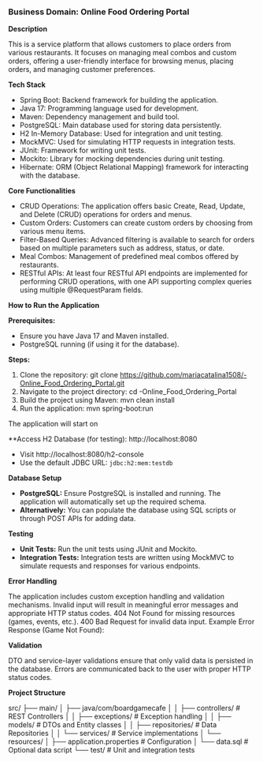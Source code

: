 ### Business Domain: Online Food Ordering Portal

**Description**

This is a service platform that allows customers to place orders from various restaurants. 
It focuses on managing meal combos and custom orders, offering a user-friendly interface for browsing menus, placing orders, and managing customer preferences.



**Tech Stack**

* Spring Boot: Backend framework for building the application.
* Java 17: Programming language used for development.
* Maven: Dependency management and build tool.
* PostgreSQL: Main database used for storing data persistently.
* H2 In-Memory Database: Used for integration and unit testing.
* MockMVC: Used for simulating HTTP requests in integration tests.
* JUnit: Framework for writing unit tests.
* Mockito: Library for mocking dependencies during unit testing.
* Hibernate: ORM (Object Relational Mapping) framework for interacting with the database.

**Core Functionalities**

* CRUD Operations: The application offers basic Create, Read, Update, and Delete (CRUD) operations for orders and menus.
* Custom Orders: Customers can create custom orders by choosing from various menu items.
* Filter-Based Queries: Advanced filtering is available to search for orders based on multiple parameters such as address, status, or date.
* Meal Combos: Management of predefined meal combos offered by restaurants.
* RESTful APIs: At least four RESTful API endpoints are implemented for performing CRUD operations, with one API supporting complex queries using multiple @RequestParam fields.

**How to Run the Application**

**Prerequisites:**

* Ensure you have Java 17 and Maven installed.
* PostgreSQL running (if using it for the database).

**Steps:**

1. Clone the repository: git clone https://github.com/mariacatalina1508/-Online_Food_Ordering_Portal.git
2. Navigate to the project directory: cd -Online_Food_Ordering_Portal
3. Build the project using Maven: mvn clean install
4. Run the application: mvn spring-boot:run


The application will start on 


**Access H2 Database (for testing): http://localhost:8080

* Visit http://localhost:8080/h2-console
* Use the default JDBC URL: `jdbc:h2:mem:testdb`

**Database Setup**

* **PostgreSQL:** Ensure PostgreSQL is installed and running. The application will automatically set up the required schema.
* **Alternatively:** You can populate the database using SQL scripts or through POST APIs for adding data.

**Testing**

* **Unit Tests:** Run the unit tests using JUnit and Mockito.
* **Integration Tests:** Integration tests are written using MockMVC to simulate requests and responses for various endpoints.

**Error Handling**

The application includes custom exception handling and validation mechanisms. 
Invalid input will result in meaningful error messages and appropriate HTTP status codes.
404 Not Found for missing resources (games, events, etc.).
400 Bad Request for invalid data input. Example Error Response (Game Not Found):

**Validation**

DTO and service-layer validations ensure that only valid data is persisted in the database. 
Errors are communicated back to the user with proper HTTP status codes.

**Project Structure**

src/
├── main/
│   ├── java/com/boardgamecafe
│   │   ├── controllers/        # REST Controllers
│   │   ├── exceptions/         # Exception handling
│   │   ├── models/             # DTOs and Entity classes
│   │   ├── repositories/       # Data Repositories
│   │   └── services/           # Service implementations
│   └── resources/
│       ├── application.properties  # Configuration
│       └── data.sql                # Optional data script
└── test/                           # Unit and integration tests